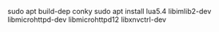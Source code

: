 
sudo apt build-dep conky
sudo apt install lua5.4 libimlib2-dev  libmicrohttpd-dev libmicrohttpd12 libxnvctrl-dev
